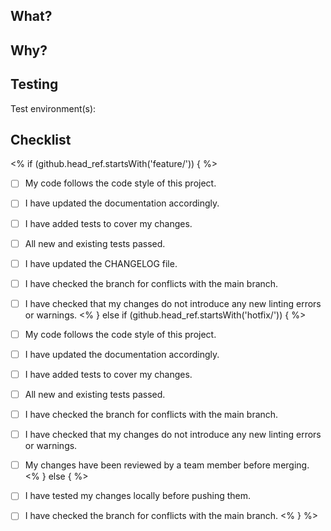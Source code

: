 
<!--- Provide a general summary of your changes in the Title above -->

## What?
<!--- Describe what are the changes  -->


## Why?
<!--- Describe why the changes has been done -->


## Testing
<!--- Please describe in detail how you tested your changes. -->
<!--- Include details of your testing environment, tests ran to see how -->
<!--- your change affects other areas of the code, etc. -->
Test environment(s):

## Checklist
<% if (github.head_ref.startsWith('feature/')) { %>
- [ ] My code follows the code style of this project.
- [ ] I have updated the documentation accordingly.
- [ ] I have added tests to cover my changes.
- [ ] All new and existing tests passed.
- [ ] I have updated the CHANGELOG file.
- [ ] I have checked the branch for conflicts with the main branch.
- [ ] I have checked that my changes do not introduce any new linting errors or warnings.
<% } else if (github.head_ref.startsWith('hotfix/')) { %>
- [ ] My code follows the code style of this project.
- [ ] I have updated the documentation accordingly.
- [ ] I have added tests to cover my changes.
- [ ] All new and existing tests passed.
- [ ] I have checked the branch for conflicts with the main branch.
- [ ] I have checked that my changes do not introduce any new linting errors or warnings.
- [ ] My changes have been reviewed by a team member before merging.
<% } else { %>
- [ ] I have tested my changes locally before pushing them.
- [ ] I have checked the branch for conflicts with the main branch.
<% } %>

